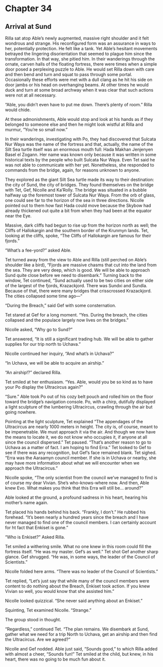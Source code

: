 # Chapter 34

## Arrival at Sund

Rilla sat atop Able’s newly augmented, massive right shoulder and it felt wondrous and strange. His reconfigured form was an assurance in ways to her, potentially protection. He felt like a tank. Yet Able’s hesitant movements betrayed the lingering disorientation that seemed to plague him since the transformation. In that way, she pitied him. In their wanderings through the ornate, carven halls of the floating fortress, there were times when a simple door posed a perplexing puzzle to Able. He would set Rilla down with care and then bend and turn and squat to pass through some portal. Occasionally these efforts were met with a dull clang as he hit his side on door jambs or his head on overhanging beams. At other times he would duck and turn at some broad archway when it was clear that such actions were not at all necessary.

“Able, you didn’t even have to put me down. There’s plenty of room.” Rilla would chide.

At these admonishments, Able would stop and look at his hands as if they belonged to someone else and then he might look wistful at Rilla and murmur, “You’re so small now.”

In their wanderings, investigating with Po, they had discovered that Sulcata Nur Waya was the name of the fortress and that, actually, the name of the Silt Sea turtle itself was an enormous mouth full: Hada Makhan Jenjenyen Basel el Zogann. Her name was known only because it was written in some historical texts by the people who built Sulcata Nur Waya. Even Tet said he was not able to communicate with her yet. Nonetheless, she responded to commands from the bridge, again, for reasons unknown to anyone.

They explored as the giant Silt Sea turtle made its way to their destination: the city of Sund, the city of bridges. They found themselves on the bridge with Tet, Gef, Nicolle and Ka’Rolly. The bridge was situated in a bubble halfway up the foremost tower of Sulcata Nur Waya. From the orb of glass, one could see far to the horizon of the sea in three directions. Nicolle pointed out to them how fast Hada could move because the Skybow had already thickened out quite a bit from when they had been at the equator near the Eye.

Massive, dark cliffs had begun to rise up from the horizon north as well; the Cliffs of Hallokargin and the southern border of the Krunmyn lands. Tet, looking at the cliffs, spoke, “The Cliffs of Hallokargin are famous for their fjords.”

“What’s a fee-yord?” asked Able.

Tet turned away from the view to Able and Rilla (still perched on Able’s shoulder like a bird), “Fjords are massive chasms that cut into the land from the sea. They are very deep, which is good. We will be able to approach Sund quite close before we need to disembark.” Turning back to the window, Tet continued, “Sund actually used to be two cities on either side of the largest of the fjords, Krazackjord. There was Sundxi and Sundla. Because of that, there were many bridges that crisscrossed Krazackjord. The cities collapsed some time ago—“

“During the Breach,” said Gef with some consternation.

Tet stared at Gef for a long moment. “Yes. During the breach, the cities collapsed and the populace largely now lives on the bridges.”

Nicolle asked, “Why go to Sund?”

Tet answered, “It is still a significant trading hub. We will be able to gather supplies for our trip north to Uchava.”

Nicolle continued her inquiry, “And what’s in Uchava?”

“In Uchava, we will be able to acquire an airship.”

“An airship!?” declared Rilla.

Tet smiled at her enthusiasm. “Yes. Able, would you be so kind as to have your Po display the Ultracircus again?”

“Sure.” Able took Po out of his cozy belt pouch and rolled him on the floor toward the bridge’s navigation console. Po, with a chirp, dutifully displayed a light sculpture of the lumbering Ultracircus, crawling through the air but going nowhere.

Pointing at the light sculpture, Tet explained “The appendages of the Ultracircus are nearly 1000 meters in height. The city is, of course, meant to be impenetrable. We must approach it via the air. And though we now have the means to locate it, we do not know who occupies it, if anyone at all since the council dispersed.” Tet paused. “That’s another reason to go to Uchava as a matter of fact. I am hoping to find Erra.” Tet looked to Gef to see if there was any recognition, but Gef’s face remained blank. Tet sighed. “Erra was the Aaraamyn council member. If she is in Uchava or nearby, she may have more information about what we will encounter when we approach the Ultracircus.”

Nicolle spoke, “The only scientist from the council we’ve managed to find is of course my dear Vivian. She’s who-knows-where now. And then, Able knew Evo. What makes you think that this Erra will still be... around?”

Able looked at the ground, a profound sadness in his heart, hearing his mother’s name again.

Tet placed his hands behind his back. “Frankly, I don’t.” He rubbed his forehead. “It’s been nearly a hundred years since the breach and I have never managed to find one of the council members. I can certainly account for ht fact that Enkiset is gone.”

“Who is Enkiset?” Asked Rilla.

Tet smiled a withering smile. What no one knew in this room could fill the fortress itself. “He was my master. Gef’s as well.” Tet shot Gef another sharp glance. Gef shrugged. “He was, in some ways, the leader of the Council of Scientists.”

Nicolle folded here arms. “There was no leader of the Council of Scientists.”

Tet replied, “Let’s just say that while many of the council members were content to do nothing about the Breach, Enkiset took action. If you knew Vivian so well, you would know that she assisted him.”

Nicolle looked quizzical. “She never said anything about an Enkiset.”

Squinting, Tet examined Nicolle. “Strange.”

The group stood in thought.

“Regardless,” continued Tet. “The plan remains. We disembark at Sund, gather what we need for a trip North to Uchava, get an airship and then find the Ultracircus. Are we agreed?”

Nicolle and Gef nodded. Able just said, “Sounds good,” to which Rilla added with almost a cheer, “Sounds fun!” Tet smiled at the child, but knew, in his heart, there was no going to be much fun about it.